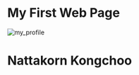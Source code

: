 # My First Web Page
![my_profile](https://scontent.fbkk10-1.fna.fbcdn.net/v/t1.0-9/123343728_3387999167987242_2596438067074361700_n.jpg?_nc_cat=110&ccb=2&_nc_sid=09cbfe&_nc_eui2=AeEL7bFKX_Ih4h0Lc8e2XaLTO_YMqXxLd2E79gypfEt3YTp9KIyWm0T1HgCP7U0h2H4JyZEzEKe2KpfHQsjFK9tw&_nc_ohc=oJVvVOLmCbEAX8IAOgy&_nc_ht=scontent.fbkk10-1.fna&oh=db94bc62b0a4c07112d86a40bac8896b&oe=600C4A2C)
# Nattakorn Kongchoo
